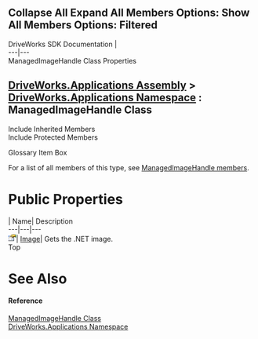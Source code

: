 Collapse All Expand All Members Options: Show All  Members Options: Filtered   
---  
DriveWorks SDK Documentation  |   
---|---  
ManagedImageHandle Class Properties   
  
[DriveWorks.Applications Assembly](topic13.md) > [DriveWorks.Applications Namespace](topic16.md) : ManagedImageHandle Class  
---  
  
Include Inherited Members    
Include Protected Members    


Glossary Item Box

For a list of all members of this type, see [ManagedImageHandle members](topic868.md).

# Public Properties

| Name| Description  
---|---|---  
![Public Property](dotnetimages/publicProperty.gif)| [Image](topic874.md)| Gets the .NET image.   
Top

# See Also

#### Reference

[ManagedImageHandle Class](topic867.md)   
[DriveWorks.Applications Namespace](topic16.md)


